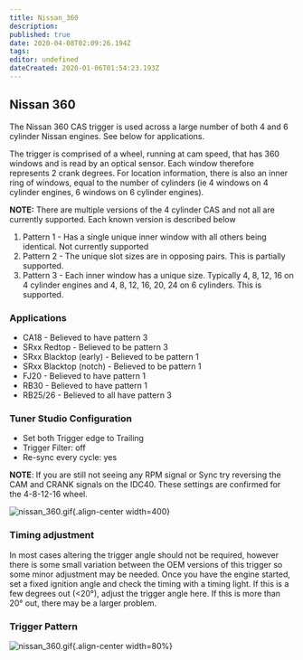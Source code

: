 ```yaml
---
title: Nissan_360
description: 
published: true
date: 2020-04-08T02:09:26.194Z
tags: 
editor: undefined
dateCreated: 2020-01-06T01:54:23.193Z
---
```


## Nissan 360

The Nissan 360 CAS trigger is used across a large number of both 4 and 6 cylinder Nissan engines. See below for applications.

The trigger is comprised of a wheel, running at cam speed, that has 360 windows and is read by an optical sensor. Each window therefore represents 2 crank degrees. For location information, there is also an inner ring of windows, equal to the number of cylinders (ie 4 windows on 4 cylinder engines, 6 windows on 6 cylinder engines).

**NOTE:** There are multiple versions of the 4 cylinder CAS and not all are currently supported. Each known version is described below

1. Pattern 1 - Has a single unique inner window with all others being identical. Not currently supported
2. Pattern 2 - The unique slot sizes are in opposing pairs. This is partially supported.
3. Pattern 3 - Each inner window has a unique size. Typically 4, 8, 12, 16 on 4 cylinder engines and 4, 8, 12, 16, 20, 24 on 6 cylinders. This is supported.

### Applications

- CA18 - Believed to have pattern 3
- SRxx Redtop - Believed to be pattern 3
- SRxx Blacktop (early) - Believed to be pattern 1
- SRxx Blacktop (notch) - Believed to be pattern 1
- FJ20 - Believed to have pattern 1
- RB30 - Believed to have pattern 1
- RB25/26 - Believed to all have pattern 3

### Tuner Studio Configuration

- Set both Trigger edge to Trailing
- Trigger Filter: off
- Re-sync every cycle: yes

**NOTE**: If you are still not seeing any RPM signal or Sync try reversing the CAM and CRANK signals on the IDC40. These settings are confirmed for the 4-8-12-16 wheel.

![nissan_360.gif](/img/decoders/nissan_360_settings.png){.align-center width=400}

### Timing adjustment

In most cases altering the trigger angle should not be required, however there is some small variation between the OEM versions of this trigger so some minor adjustment may be needed. Once you have the engine started, set a fixed ignition angle and check the timing with a timing light. If this is a few degrees out (&lt;20°), adjust the trigger angle here. If this is more than 20° out, there may be a larger problem.

### Trigger Pattern

![nissan_360.gif](/img/decoders/nissan_360.gif){.align-center width=80%}